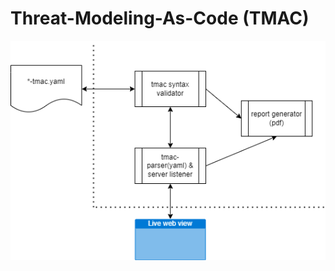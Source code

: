 # Threat-Modeling-As-Code (TMAC)

![High level - Architecture](https://github.com/okpalindrome/threat-modeling-as-code/blob/main/tmac-architecture.png)
